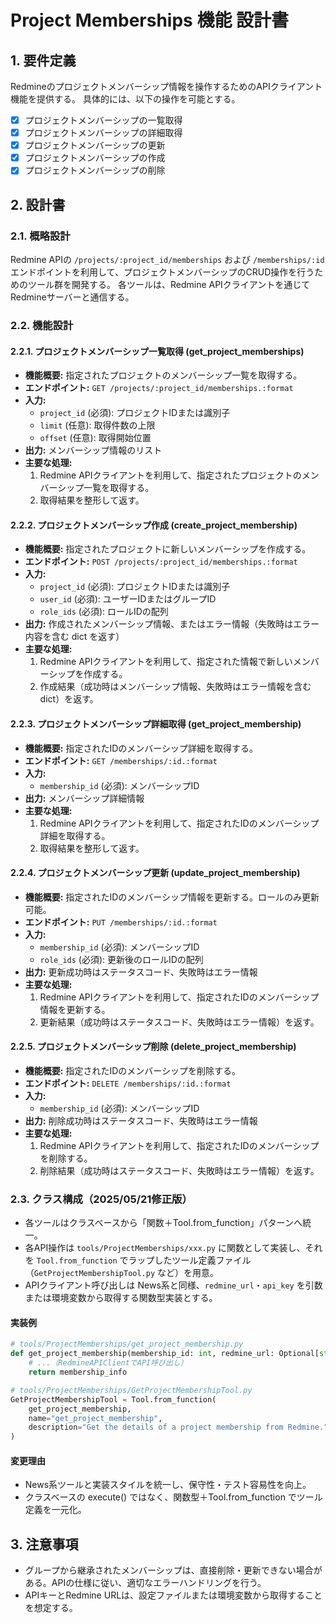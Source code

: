 # Project Memberships 機能 設計書

## 1. 要件定義

Redmineのプロジェクトメンバーシップ情報を操作するためのAPIクライアント機能を提供する。
具体的には、以下の操作を可能とする。

- [x] プロジェクトメンバーシップの一覧取得
- [x] プロジェクトメンバーシップの詳細取得
- [x] プロジェクトメンバーシップの更新
- [x] プロジェクトメンバーシップの作成
- [x] プロジェクトメンバーシップの削除

## 2. 設計書

### 2.1. 概略設計

Redmine APIの `/projects/:project_id/memberships` および `/memberships/:id` エンドポイントを利用して、プロジェクトメンバーシップのCRUD操作を行うためのツール群を開発する。
各ツールは、Redmine APIクライアントを通じてRedmineサーバーと通信する。

### 2.2. 機能設計

#### 2.2.1. プロジェクトメンバーシップ一覧取得 (get_project_memberships)

- **機能概要:** 指定されたプロジェクトのメンバーシップ一覧を取得する。
- **エンドポイント:** `GET /projects/:project_id/memberships.:format`
- **入力:**
    - `project_id` (必須): プロジェクトIDまたは識別子
    - `limit` (任意): 取得件数の上限
    - `offset` (任意): 取得開始位置
- **出力:** メンバーシップ情報のリスト
- **主要な処理:**
    1. Redmine APIクライアントを利用して、指定されたプロジェクトのメンバーシップ一覧を取得する。
    2. 取得結果を整形して返す。

#### 2.2.2. プロジェクトメンバーシップ作成 (create_project_membership)

- **機能概要:** 指定されたプロジェクトに新しいメンバーシップを作成する。
- **エンドポイント:** `POST /projects/:project_id/memberships.:format`
- **入力:**
    - `project_id` (必須): プロジェクトIDまたは識別子
    - `user_id` (必須): ユーザーIDまたはグループID
    - `role_ids` (必須): ロールIDの配列
- **出力:** 作成されたメンバーシップ情報、またはエラー情報（失敗時はエラー内容を含む dict を返す）
- **主要な処理:**
    1. Redmine APIクライアントを利用して、指定された情報で新しいメンバーシップを作成する。
    2. 作成結果（成功時はメンバーシップ情報、失敗時はエラー情報を含む dict）を返す。

#### 2.2.3. プロジェクトメンバーシップ詳細取得 (get_project_membership)

- **機能概要:** 指定されたIDのメンバーシップ詳細を取得する。
- **エンドポイント:** `GET /memberships/:id.:format`
- **入力:**
    - `membership_id` (必須): メンバーシップID
- **出力:** メンバーシップ詳細情報
- **主要な処理:**
    1. Redmine APIクライアントを利用して、指定されたIDのメンバーシップ詳細を取得する。
    2. 取得結果を整形して返す。

#### 2.2.4. プロジェクトメンバーシップ更新 (update_project_membership)

- **機能概要:** 指定されたIDのメンバーシップ情報を更新する。ロールのみ更新可能。
- **エンドポイント:** `PUT /memberships/:id.:format`
- **入力:**
    - `membership_id` (必須): メンバーシップID
    - `role_ids` (必須): 更新後のロールIDの配列
- **出力:** 更新成功時はステータスコード、失敗時はエラー情報
- **主要な処理:**
    1. Redmine APIクライアントを利用して、指定されたIDのメンバーシップ情報を更新する。
    2. 更新結果（成功時はステータスコード、失敗時はエラー情報）を返す。

#### 2.2.5. プロジェクトメンバーシップ削除 (delete_project_membership)

- **機能概要:** 指定されたIDのメンバーシップを削除する。
- **エンドポイント:** `DELETE /memberships/:id.:format`
- **入力:**
    - `membership_id` (必須): メンバーシップID
- **出力:** 削除成功時はステータスコード、失敗時はエラー情報
- **主要な処理:**
    1. Redmine APIクライアントを利用して、指定されたIDのメンバーシップを削除する。
    2. 削除結果（成功時はステータスコード、失敗時はエラー情報）を返す。

### 2.3. クラス構成（2025/05/21修正版）

- 各ツールはクラスベースから「関数＋Tool.from_function」パターンへ統一。
- 各API操作は `tools/ProjectMemberships/xxx.py` に関数として実装し、それを `Tool.from_function` でラップしたツール定義ファイル（`GetProjectMembershipTool.py` など）を用意。
- APIクライアント呼び出しは News系と同様、`redmine_url`・`api_key` を引数または環境変数から取得する関数型実装とする。

#### 実装例

```python
# tools/ProjectMemberships/get_project_membership.py
def get_project_membership(membership_id: int, redmine_url: Optional[str] = None, api_key: Optional[str] = None) -> dict:
    # ...（RedmineAPIClientでAPI呼び出し）
    return membership_info

# tools/ProjectMemberships/GetProjectMembershipTool.py
GetProjectMembershipTool = Tool.from_function(
    get_project_membership,
    name="get_project_membership",
    description="Get the details of a project membership from Redmine.",
)
```

#### 変更理由

- News系ツールと実装スタイルを統一し、保守性・テスト容易性を向上。
- クラスベースの execute() ではなく、関数型＋Tool.from_function でツール定義を一元化。


## 3. 注意事項

- グループから継承されたメンバーシップは、直接削除・更新できない場合がある。APIの仕様に従い、適切なエラーハンドリングを行う。
- APIキーとRedmine URLは、設定ファイルまたは環境変数から取得することを想定する。
